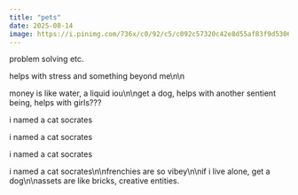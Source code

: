 ```yaml
---
title: "pets"
date: 2025-08-14
image: https://i.pinimg.com/736x/c0/92/c5/c092c57320c42e8d55af83f9d5306314.jpg
---
```


problem solving etc.

helps with stress and something beyond me\n\n

money is like water, a liquid iou\n\nget a dog, helps with another sentient being, helps with girls???

i named a cat socrates

i named a cat socrates

i named a cat socrates

i named a cat socrates\n\nfrenchies are so vibey\n\nif i live alone, get a dog\n\nassets are like bricks, creative entities.
